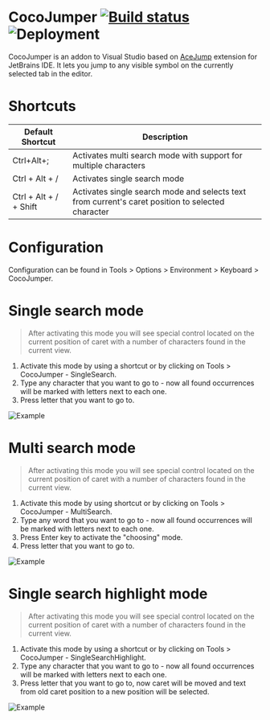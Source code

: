 # CocoJumper [![Build status](https://dev.azure.com/CocoJumper/CocoJumper/_apis/build/status/CocoJumper-CI)](https://dev.azure.com/CocoJumper/CocoJumper/_build/latest?definitionId=1) ![Deployment](https://vsrm.dev.azure.com/CocoJumper/_apis/public/Release/badge/85a8e6fb-6fe8-4ec1-8208-3b2e3edb272e/1/1)
CocoJumper is an addon to Visual Studio based on [AceJump](https://github.com/acejump/AceJump) extension for JetBrains IDE. It lets you jump to any visible symbol on the currently selected tab in the editor.

# Shortcuts
| Default Shortcut | Description |
|--|--|
| Ctrl+Alt+; | Activates multi search mode with support for multiple characters |
| Ctrl + Alt + / | Activates single search mode |
| Ctrl + Alt + / + Shift | Activates single search mode and selects text from current's caret position to selected character |

# Configuration
Configuration can be found in Tools > Options > Environment > Keyboard > CocoJumper.

# Single search mode

> After activating this mode you will see special control located on the current position of caret with a number of characters found in the current view.
1. Activate this mode by using a shortcut or by clicking on Tools > CocoJumper - SingleSearch.
2. Type any character that you want to go to - now all found occurrences will be marked with letters next to each one.
3. Press letter that you want to go to.

![Example](https://i.imgur.com/znJpe8k.gif)

# Multi search mode
> After activating this mode you will see special control located on the current position of caret with a number of characters found in the current view.
1. Activate this mode by using shortcut or by clicking on Tools > CocoJumper - MultiSearch.
2. Type any word that you want to go to - now all found occurrences will be marked with letters next to each one.
3. Press Enter key to activate the "choosing" mode.
4. Press letter that you want to go to.

![Example](https://i.imgur.com/EFrKPZl.gif)

# Single search highlight mode
> After activating this mode you will see special control located on the current position of caret with a number of characters found in the current view.
1. Activate this mode by using a shortcut or by clicking on Tools > CocoJumper - SingleSearchHighlight.
2. Type any character that you want to go to - now all found occurrences will be marked with letters next to each one.
3. Press letter that you want to go to, now caret will be moved and text from old caret position to a new position will be selected.

![Example](https://i.imgur.com/9BOHDne.gif)
